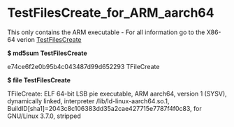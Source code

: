 # TestFilesCreate_for_ARM_aarch64
This only contains the ARM executable - For all information go to the X86-64 verion [TestFilesCreate](https://github.com/Jim-JMCD/TestFilesCreate)

__$ md5sum TestFilesCreate__

e74ce6f2e0b95b4c043487d99d652293  TFileCreate

__$ file TestFilesCreate__

TFileCreate: ELF 64-bit LSB pie executable, ARM aarch64, version 1 (SYSV), dynamically linked, interpreter /lib/ld-linux-aarch64.so.1, BuildID[sha1]=2043c8c106383dd35a2cae427715e7787f4f0c83, for GNU/Linux 3.7.0, stripped
